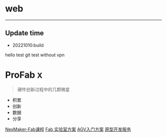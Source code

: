 # web

****
## Update time
* 20221010:build


hello test git
test without vpn

# ProFab <small>X</small>

> 硬件创新过程中的几颗微星

- 积累
- 创新
- 数据
- 分享

[NexMaker-Fab课程](https://www.nexmaker.com/)
[Fab 实验室方案](lab/lab.md)
[AGV入门方案](agv/agv.md)
[原型开发服务](prototype/prototype.md)

